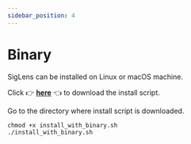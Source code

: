 ```yaml
---
sidebar_position: 4
---
```


# Binary 
SigLens can be installed on Linux or macOS machine. 

Click 👉 <a href="https://github.com/siglens/siglens/releases/download/0.1.2/install_with_binary.sh" download>**here**</a> 👈 to download the install script.

Go to the directory where install script is downloaded.

```
chmod +x install_with_binary.sh
./install_with_binary.sh
```